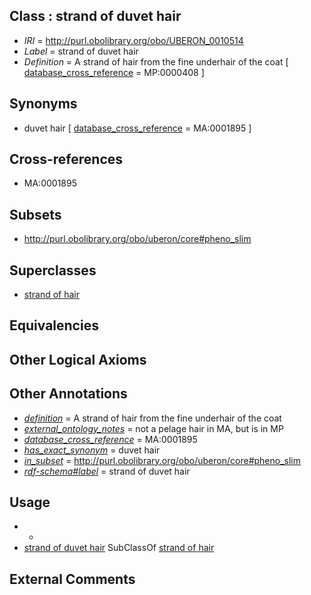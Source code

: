 
## Class : strand of duvet hair

 * *IRI* = http://purl.obolibrary.org/obo/UBERON_0010514
 * *Label* = strand of duvet hair
 * *Definition* = A strand of hair from the fine underhair of the coat [ [database_cross_reference](../../ef/oboInOwl#hasDbXref.md) = MP:0000408 ]

## Synonyms

 * duvet hair [ [database_cross_reference](../../ef/oboInOwl#hasDbXref.md) = MA:0001895 ]

## Cross-references

 * MA:0001895

## Subsets

 * http://purl.obolibrary.org/obo/uberon/core#pheno_slim

## Superclasses

 * [strand of hair](../../UBERON/37/UBERON_0001037.md)

## Equivalencies


## Other Logical Axioms


## Other Annotations

 * *[definition](../../IAO/15/IAO_0000115.md)* = A strand of hair from the fine underhair of the coat
 * *[external_ontology_notes](../../UBPROP/12/UBPROP_0000012.md)* = not a pelage hair in MA, but is in MP
 * *[database_cross_reference](../../ef/oboInOwl#hasDbXref.md)* = MA:0001895
 * *[has_exact_synonym](../../ym/oboInOwl#hasExactSynonym.md)* = duvet hair
 * *[in_subset](../../et/oboInOwl#inSubset.md)* = http://purl.obolibrary.org/obo/uberon/core#pheno_slim
 * *[rdf-schema#label](../../el/rdf-schema#label.md)* = strand of duvet hair

## Usage

 * -
 * [strand of duvet hair](../../UBERON/14/UBERON_0010514.md) SubClassOf [strand of hair](../../UBERON/37/UBERON_0001037.md)

## External Comments

